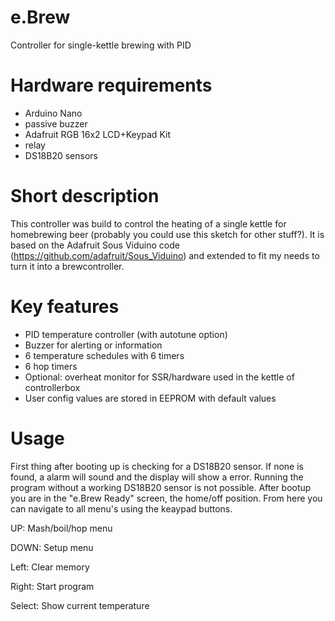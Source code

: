 # e.Brew
Controller for single-kettle brewing with PID
# Hardware requirements
- Arduino Nano
- passive buzzer
- Adafruit RGB 16x2 LCD+Keypad Kit
- relay
- DS18B20 sensors

# Short description
This controller was build to control the heating of a single kettle for homebrewing beer (probably you could use this sketch for other stuff?). It is based on the Adafruit Sous Viduino code (https://github.com/adafruit/Sous_Viduino) and extended to fit my needs to turn it into a brewcontroller.

# Key features
- PID temperature controller (with autotune option)
- Buzzer for alerting or information
- 6 temperature schedules with 6 timers
- 6 hop timers
- Optional: overheat monitor for SSR/hardware used in the kettle of controllerbox
- User config values are stored in EEPROM with default values

# Usage
First thing after booting up is checking for a DS18B20 sensor. If none is found, a alarm will sound and the display will show a error. Running the program without a working DS18B20 sensor is not possible.
After bootup you are in the "e.Brew Ready" screen, the home/off position. From here you can navigate to all menu's using the keaypad buttons.

UP:     Mash/boil/hop menu

DOWN:   Setup menu

Left:   Clear memory

Right:  Start program

Select: Show current temperature
